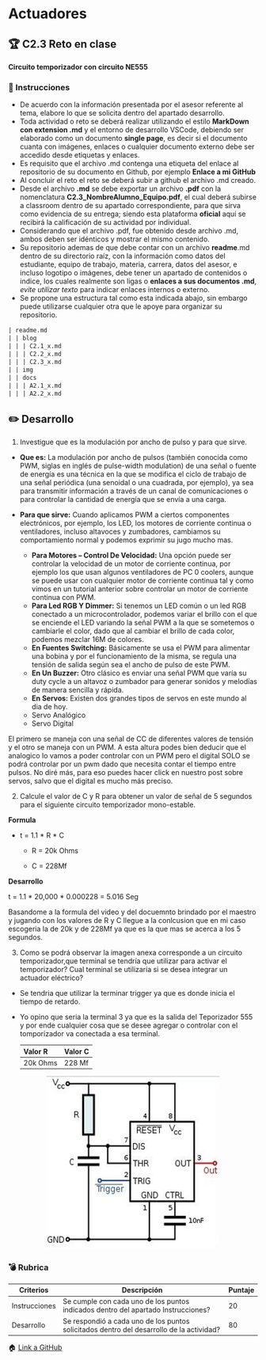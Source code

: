 # Actuadores

## :trophy: C2.3 Reto en clase

**Circuito temporizador con circuito NE555**

### :blue_book: Instrucciones

- De acuerdo con la información presentada por el asesor referente al tema, elabore lo que se solicita dentro del apartado desarrollo.
- Toda actividad o reto se deberá realizar utilizando el estilo **MarkDown con extension .md** y el entorno de desarrollo VSCode, debiendo ser elaborado como un documento **single page**, es decir si el documento cuanta con imágenes, enlaces o cualquier documento externo debe ser accedido desde etiquetas y enlaces.
- Es requisito que el archivo .md contenga una etiqueta del enlace al repositorio de su documento en Github, por ejemplo **Enlace a mi GitHub**
- Al concluir el reto el reto se deberá subir a github el archivo .md creado.
- Desde el archivo **.md** se debe exportar un archivo **.pdf** con la nomenclatura **C2.3_NombreAlumno_Equipo.pdf**, el cual deberá subirse a classroom dentro de su apartado correspondiente, para que sirva como evidencia de su entrega; siendo esta plataforma **oficial** aquí se recibirá la calificación de su actividad por individual.
- Considerando que el archivo .pdf, fue obtenido desde archivo .md, ambos deben ser idénticos y mostrar el mismo contenido.
- Su repositorio ademas de que debe contar con un archivo **readme**.md dentro de su directorio raíz, con la información como datos del estudiante, equipo de trabajo, materia, carrera, datos del asesor, e incluso logotipo o imágenes, debe tener un apartado de contenidos o indice, los cuales realmente son ligas o **enlaces a sus documentos .md**, _evite utilizar texto_ para indicar enlaces internos o externo.
- Se propone una estructura tal como esta indicada abajo, sin embargo puede utilizarse cualquier otra que le apoye para organizar su repositorio.  
``` 
| readme.md
| | blog
| | | C2.1_x.md
| | | C2.2_x.md
| | | C2.3_x.md
| | img
| | docs
| | | A2.1_x.md
| | | A2.2_x.md
```

## :pencil2: Desarrollo

1. Investigue que es la modulación por ancho de pulso y para que sirve.
*  **Que es:** La modulación por ancho de pulsos (también conocida como PWM, siglas en inglés de pulse-width modulation) de una señal o fuente de energía es una técnica en la que se modifica el ciclo de trabajo de una señal periódica (una senoidal o una cuadrada, por ejemplo), ya sea para transmitir información a través de un canal de comunicaciones o para controlar la cantidad de energía que se envía a una carga.
  
* **Para que sirve:** Cuando aplicamos PWM a ciertos componentes electrónicos, por ejemplo, los LED, los motores de corriente continua o ventiladores, incluso altavoces y zumbadores, cambiamos su comportamiento normal y podemos exprimir su jugo mucho mas.
   * **Para Motores – Control De Velocidad:** Una opción puede ser controlar la velocidad de un motor de corriente continua, por ejemplo los que usan algunos ventiladores de PC 0 coolers, aunque se puede usar con cualquier motor de corriente continua tal y como vimos en un tutorial anterior sobre controlar un motor de corriente continua con PWM.
   * **Para Led RGB Y Dimmer:** Si tenemos un LED común o un led RGB conectado a un microcontrolador, podemos variar el brillo con el que se enciende el LED variando la señal PWM a la que se sometemos o cambiarle el color, dado que al cambiar el brillo de cada color, podemos mezclar 16M de colores.
   * **En Fuentes Switching:** Básicamente se usa el PWM para alimentar una bobina y por el funcionamiento de la misma, se regula una tensión de salida según sea el ancho de pulso de este PWM.
   * **En Un Buzzer:** Otro clásico es enviar una señal PWM que varía su duty cycle a un altavoz o zumbador para generar sonidos y melodías de manera sencilla y rápida.
   * **En Servos:** Existen dos grandes tipos de servos en este mundo al dia de hoy.
   - Servo Analógico
  - Servo Digital
  
El primero se maneja con una señal de CC de diferentes valores de tensión y el otro se maneja con un PWM. A esta altura podes bien deducir que el analogico lo vamos a poder controlar con un PWM pero el digital SOLO se podrá controlar por un pwm dado que necesita contar el tiempo entre pulsos. No diré más, para eso puedes hacer click en nuestro post sobre servos, salvo que el digital es mucho más preciso.

2. Calcule el valor de C y R para obtener un valor de señal de 5 segundos para el siguiente circuito temporizador mono-estable.
   
**Formula**
* t = 1.1 * R * C
  
  * R = 20k Ohms

  * C = 228Mf

**Desarrollo**

t = 1.1 * 20,000 * 0.000228 = 5.016 Seg

Basandome a la formula del video y del docuemnto brindado por el maestro y jugando con los valores de R y C llegue a la conlcusion que en mi caso escogeria la de 20k y de 228Mf ya que es la que mas se acerca a los 5 segundos.

3. Como se podrá observar la imagen anexa corresponde a un circuito temporizador,que terminal se tendría que utilizar para activar el temporizador? Cual terminal se utilizaría si se desea integrar un actuador eléctrico?

* Se tendria que utilizar la terminar trigger ya que es donde inicia el tiempo de retardo.

* Yo opino que seria la terminal 3 ya que es la salida del Teporizador 555 y por ende cualquier cosa que se desee agregar o controlar con el tomporizador va conectada a esa terminal.

    Valor R | Valor C |
    ---------|----------|
    20k Ohms  | 228 Mf |

<p align="center">
    <img alt="NE555" src="../img/C2.x_CircuitoTemporizadorNE555.png" width=350 height=350>
</p>


### :bomb: Rubrica

| Criterios     | Descripción                                                                                  | Puntaje |
| ------------- | -------------------------------------------------------------------------------------------- | ------- |
| Instrucciones | Se cumple con cada uno de los puntos indicados dentro del apartado Instrucciones?            | 20 |
| Desarrollo    | Se respondió a cada uno de los puntos solicitados dentro del desarrollo de la actividad?     | 80      |

:house: [Link a GitHub](https://github.com/vanessamRodriguez/Sistemas_Programables)